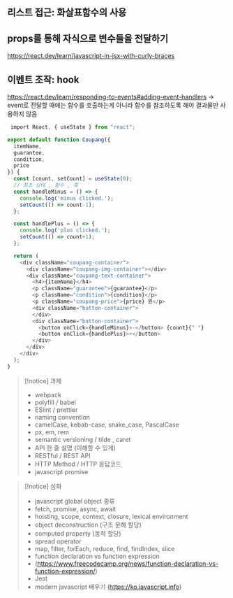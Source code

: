 ## 리스트 접근: 화살표함수의 사용

## props를 통해 자식으로 변수들을 전달하기
https://react.dev/learn/javascript-in-jsx-with-curly-braces
## 이벤트 조작: hook
https://react.dev/learn/responding-to-events#adding-event-handlers
-> event로 전달할 때에는 함수를 호출하는게 아니라 함수를 참조하도록 해야 결과물만 사용하지 않음
```javascript
 import React, { useState } from "react";

export default function Coupang({
  itemName,
  guarantee,
  condition,
  price
}) {
  const [count, setCount] = useState(0);
  // 최초 상태 , 함수 , 훅
  const handleMinus = () => {
    console.log('minus clicked.');
    setCount(() => count-1);
  };

  const handlePlus = () => {
    console.log('plus clicked.');
    setCount(() => count+1);
  };

  return (
    <div className="coupang-container">
      <div className="coupang-img-container"></div>
      <div className="coupang-text-container">
        <h4>{itemName}</h4>
        <p className="guarantee">{guarantee}</p>
        <p className="condition">{condition}</p>
        <p className="coupang-price">{price} 원</p>
        <div className="button-container">
        </div>
        <div className="button-container">
          <button onClick={handleMinus}>-</button> {count}{" "}
          <button onClick={handlePlus}>+</button>
        </div>
      </div>
    </div>
  );
}
```

> [!notice] 과제
> - webpack
> - polyfill / babel
> - ESlint / prettier
> - naming convention
> - camelCase, kebab-case, snake_case, PascalCase
> - px, em, rem
> - semantic versioning / tilde , caret
> - API 한 줄 설명 (이해할 수 있게)
> - RESTful / REST API
> - HTTP Method / HTTP 응답코드
> - javascript promise

> [!notice] 심화
> - javascript global object 종류
> - fetch, promise, async, await
> - hoisting, scope, context, closure, lexical environment
> - object deconstruction (구조 분해 할당)
> - computed property (동적 할당)
> - spread operator
> - map, filter, forEach, reduce, find, findIndex, slice
> - function declaration vs function expression 
> - (https://www.freecodecamp.org/news/function-declaration-vs-function-expression/)
> - Jest
> - modern javascript 배우기 (https://ko.javascript.info)


